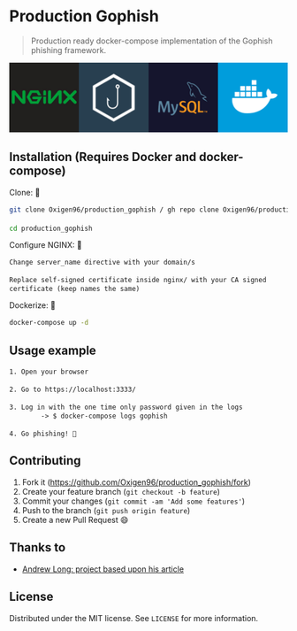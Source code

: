 # Production Gophish

> Production ready docker-compose implementation of the Gophish phishing framework.

![Production Gophish logo](logo.png)

## Installation (Requires **Docker** and **docker-compose**)

Clone: 🐑

```sh
git clone Oxigen96/production_gophish / gh repo clone Oxigen96/production_gophish

cd production_gophish
```

Configure NGINX: 🔧

```text
Change server_name directive with your domain/s

Replace self-signed certificate inside nginx/ with your CA signed certificate (keep names the same)
```

Dockerize: 🐳

```sh
docker-compose up -d
```

## Usage example

```text
1. Open your browser

2. Go to https://localhost:3333/

3. Log in with the one time only password given in the logs
        -> $ docker-compose logs gophish

4. Go phishing! 🎣
```

<!-- _For more examples and usage, please refer to the [Wiki][wiki]._ -->

<!-- ## Release History
* 0.2.1
    * CHANGE: Update docs (module code remains unchanged)
* 0.2.0
    * CHANGE: Remove `setDefaultXYZ()`
    * ADD: Add `init()`
* 0.1.1
    * FIX: Crash when calling `baz()` (Thanks @GenerousContributorName!)
* 0.1.0
    * The first proper release
    * CHANGE: Rename `foo()` to `bar()`
* 0.0.1
    * Work in progress -->

## Contributing

1. Fork it (<https://github.com/Oxigen96/production_gophish/fork>)
2. Create your feature branch (`git checkout -b feature`)
3. Commit your changes (`git commit -am 'Add some features'`)
4. Push to the branch (`git push origin feature`)
5. Create a new Pull Request 😄

## Thanks to

- [Andrew Long: project based upon his article](https://medium.com/swlh/production-ready-gophish-with-nginx-mysql-and-docker-68db412d6cdd)

## License

Distributed under the MIT license. See ``LICENSE`` for more information.

[wiki]: https://github.com/Oxigen96/production_gophish/wiki
